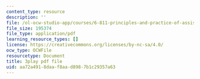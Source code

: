 ```yaml
---
content_type: resource
description: ''
file: /ol-ocw-studio-app/courses/6-811-principles-and-practice-of-assistive-technology-fall-2014/aa72a4918daaf8aad8987b1c29357a63_x18bMLW4eO4.pdf
file_size: 195374
file_type: application/pdf
learning_resource_types: []
license: https://creativecommons.org/licenses/by-nc-sa/4.0/
ocw_type: OCWFile
resourcetype: Document
title: 3play pdf file
uid: aa72a491-8daa-f8aa-d898-7b1c29357a63
---
```


